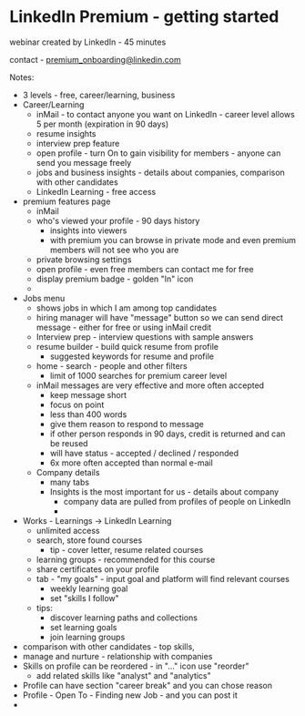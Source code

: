 # LinkedIn Premium - getting started

webinar created by LinkedIn - 45 minutes

contact - premium_onboarding@linkedin.com

Notes:

* 3 levels - free, career/learning, business
* Career/Learning
  * inMail - to contact anyone you want on LinkedIn - career level allows 5 per month (expiration in 90 days)
  * resume insights
  * interview prep feature
  * open profile - turn On to gain visibility for members - anyone can send you message freely
  * jobs and business insights - details about companies, comparison with other candidates
  * LinkedIn Learning - free access
* premium features page
  * inMail
  * who's viewed your profile - 90 days history
    * insights into viewers
    * with premium you can browse in private mode and even premium members will not see who you are
  * private browsing settings
  * open profile - even free members can contact me for free
  * display premium badge - golden "In" icon
  * 
* Jobs menu
  * shows jobs in which I am among top candidates
  * hiring manager will have "message" button so we can send direct message - either for free or using inMail credit
  * Interview prep - interview questions with sample answers
  * resume builder - build quick resume from profile
    * suggested keywords for resume and profile
  * home - search - people and other filters
    * limit of 1000 searches for premium career level
  * inMail messages are very effective and more often accepted
    * keep message short
    * focus on point
    * less than 400 words
    * give them reason to respond to message
    * if other person responds in 90 days, credit is returned and can be reused
    * will have status - accepted / declined / responded
    * 6x more often accepted than normal e-mail
  * Company details
    * many tabs
    * Insights is the most important for us - details about company
      * company data are pulled from profiles of people on LinkedIn
      * 
* Works - Learnings -> LinkedIn Learning
  * unlimited access
  * search, store found courses
    * tip - cover letter, resume related courses
  * learning groups - recommended for this course
  * share certificates on your profile
  * tab - "my goals" - input goal and platform will find relevant courses
    * weekly learning goal
    * set "skills I follow"
  * tips:
    * discover learning paths and collections
    * set learning goals
    * join learning groups
* comparison with other candidates - top skills,
* manage and nurture - relationship with companies
* Skills on profile can be reordered - in "..." icon use "reorder"
  * add related skills like "analyst" and "analytics"
* Profile can have section "career break" and you can chose reason
* Profile - Open To - Finding new Job - and you can post it
*
